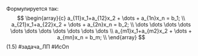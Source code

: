 Формулируется так:
$$ \begin{array}{c}
a_{11}x_1+a_{12}x_2 + \dots + a_{1n}x_n = b_1; \\
a_{21}x_1+a_{22}x_2 + \dots + a_{2n}x_n = b_2; \\
\dots \dots \dots \dots \dots \dots \dots \dots \dots \dots \dots \\
a_{m1}x_1+a_{m2}x_2 + \dots + a_{mn}x_n = b_m; \\
\end{array}
$$
(1.5)
#задача_ЛП #ИсОп